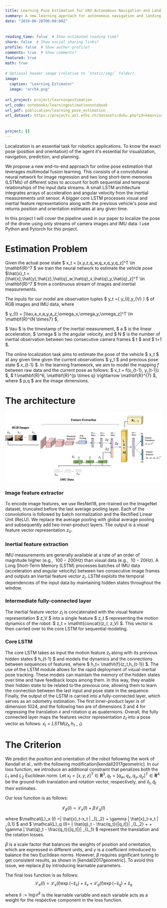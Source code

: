 ```yaml
---
title: Learning Pose Estimation for UAV Autonomous Navigation and Landing Using Visual-Inertial Sensor Data
summary: A new learning approach for autonomous navigation and landing of an Unmanned-Aerial-Vehicle (UAV). We develop a multimodal fusion of deep neural architectures for visual-inertial odometry, and we train the model in an end-to-end fashion to estimate the current vehicle pose from streams of visual and inertial measurements.
date: "2018-06-28T00:00:00Z"


reading_time: false  # Show estimated reading time?
share: false  # Show social sharing links?
profile: false  # Show author profile?
comments: true  # Show comments?
featured: true
math: true

# Optional header image (relative to `static/img/` folder).
image: 
  caption: "Learning Estimator"
  image: "arch4.png"

url_project: project/learningestimation
url_code: notebooks/learningestimationnotebook
url_pdf: publication/learning_pose_estimation
url_dataset: https://projects.asl.ethz.ch/datasets/doku.php?id=kmavvisualinertialdatasets


project: []
---
```


Localization is an essential task for robotics applications. To know the exact pose (position and orientation) of the agent it's essential for visualization, navigation, prediction, and planning.

We propose a new end-to-end approach for online pose estimation that leverages multimodal fusion learning. This consists of a convolutional neural network for image regression and two long short-term memories (LSTMs) of different sizes to account for both sequential and temporal relationships of the input data streams.
A small LSTM architecture integrates arrays of acceleration and angular velocity from the inertial measurements unit sensor. A bigger core LSTM processes visual and inertial feature representations along with the previous vehicle's pose and returns position and orientation estimates at any given time.

In this project I will cover the pipeline used in our paper to localize the pose of the drone using only streams of camera images and IMU data.
I use Python and Pytorch for this project.


# Estimation Problem

Given the actual pose state $ x_t = [x,y,z,q_w,q_x,q_y,q_z]^T \in \mathbf{R}^7 $
we train the neural network to estimate the vehicle pose 
$\hat{x}_t =[\hat{x},\hat{y},\hat{z},\hat{q}_w,\hat{q}_x,\hat{q}_y,\hat{q}_z]^T \in \mathbf{R}^7 $ 
from a continuous stream of images and inertial measurements.

The inputs for our model are observation tuples $ y_t =\{ y_{I},y_{V} \} $ 
of RGB images and IMU data, where 

$ y_{I} = [\tau,a_x,a_y,a_z,\omega_x,\omega_y,\omega_z]^T \in \mathbf{R}^{N \times7} $,

$ \tau $ is the timestamp of the inertial measurement, $ a $ is the linear acceleration, $ \omega $ is the angular velocity, and $ N $ is the number of inertial observation between two consecutive camera frames $ t $ and $ t+1 $.

The online localization task aims to estimate the pose of the vehicle $ x_t $ at any given time given the current observations $ y_t $ and previous pose state $ x_{t-1} $. In the learning framework, we aim to model the mapping $f$ between raw data and the current pose as follows: $ x_t = f(x_{t-1}, y_{t-1}) $, $ f:\mathbf{R}^6, \mathbf{R}^{p \times q} \rightarrow \mathbf{R}^{7} $, where $ p,q $ are the image dimensions.

# The architecture

![png](./arch.png)

### Image feature extractor
To encode image features, we use ResNet18, pre-trained on the ImageNet dataset, truncated before the last average pooling layer. Each of the convolutions is followed by batch normalization and the Rectified Linear Unit (ReLU).
We replace the average pooling with global average pooling and subsequently add two inner-product layers. The output is a visual feature vector representation $z_{V}$.

### Inertial feature extraction
IMU measurements are generally available at a rate of an order of magnitude higher (e.g., $~100-200 Hz$) than visual data (e.g., $~10-20 Hz$).
A Long Short-Term Memory (LSTM) processes batches of IMU data (acceleration and angular velocity) between two consecutive image frames and outputs an inertial feature vector $z_I$.
LSTM exploits the temporal dependencies of the input data by maintaining hidden states throughout the window.

### Intermediate fully-connected layer
The inertial feature vector $z_I$ is concatenated with the visual feature representation $ z_V $ into a single feature $ z_t $ representing the motion dynamics of the robot: $ z_t = \mathtt{concat}(z_I, z_V) $.
This vector is then carried over to the core LSTM for sequential modeling.

### Core LSTM
The core LSTM takes as input the motion feature $z_t$ along with its previous hidden states $ h_{t-1} $ and models the dynamics and the connections between sequences of features, where  $ h_t= \mathit{f}(z_t,h_{t-1}) $.  The use of the LSTM module allows for the rapid deployment of visual-inertial pose tracking.
These models can maintain the memory of the hidden states over time and have feedback loops among them. In this way, they enable their hidden state to be related to the previous one, allowing them to learn the connection between the last input and pose state in the sequence.
Finally, the output of the LSTM is carried into a fully-connected layer, which serves as an odometry estimation. The first inner-product layer is of dimension $1024$, and the following two are of dimensions $3$ and $4$ for regressing the translation $x$ and rotation $q$ as quaternions. Overall, the fully connected layer maps the features vector representation $z_t$ into a pose vector as follows:  $x_t = LSTM(z_t, h_{t-1})$.

# The Criterion

We predict the position and orientation of the robot following the work of Kendall et al., with the following modification[kendall2017geometric]. In our loss function, we introduce an additional constraint that penalizes both the $L_1$ and $L_2$ Euclidean norm. Let $x_t= [x,y,z]^T \in \mathbf{R}^3, q_t = [q_w,q_x,q_y,q_z]^T \in \mathbf{R}^4$ be the ground-truth translation and rotation vector, respectively, and $\hat{x}_t, \hat{q}_t$ their estimates. 

Our loss function is as follows: 

$$\mathcal{L}_{\beta}(I)= \mathcal{L}_x(I)+\beta \mathcal{L}_q(I)$$

where $\mathcal{L}_x (I) =\| \hat{x}_t-x_t \| _{L_2} + \gamma \| \hat{x}_t-x_t \| _{L1} $  and $ \mathcal{L}_q (I)= \| \hat{q}_t - \frac{q_t}{\|q_t\|}\| _{L_2} + + \gamma \| \hat{q}_t - \frac{q_t}{\|q_t\|}\| _{L_1} $ represent the translation and the rotation losses. 

$\beta$ is a scale factor that balances the weights of position and orientation, which are expressed in different units, and $\gamma$ is a coefficient introduced to balance the two Euclidean norms. 
However, $\beta$ requires significant tuning to get consistent results, as shown in [kendall2017geometric]. To avoid this issue, we replace $\beta$ by introducing learnable parameters.

The final loss function is as follows: 
 $$   \mathcal{L}_{\sigma}(I)=\mathcal{L}_x(I) \exp \left(-\hat{s}_x\right)+\hat{s}_x+\mathcal{L}_q(I) \exp \left(-\hat{s}_q\right)+\hat{s}_q $$

where $\hat{s} :=\log \hat{\sigma}^{2}$ is the learnable variable and each variable acts as a weight for the respective component in the loss function.

